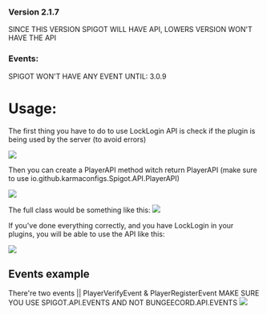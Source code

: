 ### Version 2.1.7
SINCE THIS VERSION SPIGOT WILL HAVE API, LOWERS VERSION WON'T HAVE THE API

### Events:
SPIGOT WON'T HAVE ANY EVENT UNTIL: 3.0.9

# Usage:
The first thing you have to do to use LockLogin API is check if the plugin is being used by the server (to avoid errors)

![](https://i.imgur.com/NoZUVOB.png)

Then you can create a PlayerAPI method witch return PlayerAPI (make sure to use io.github.karmaconfigs.Spigot.API.PlayerAPI)

![](https://i.imgur.com/FWho61j.png)

The full class would be something like this:
![](https://i.imgur.com/dgbdcUO.png)

If you've done everything correctly, and you have LockLogin in your plugins, you will be able to use the API like this:

![](https://i.imgur.com/7qhAAeI.png)

## Events example
There're two events || PlayerVerifyEvent & PlayerRegisterEvent
MAKE SURE YOU USE SPIGOT.API.EVENTS AND NOT BUNGEECORD.API.EVENTS
![](https://i.imgur.com/daCOaox.png)
